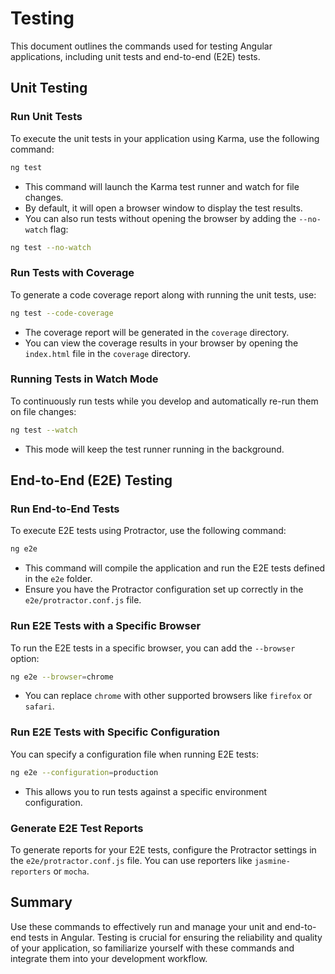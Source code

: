 # Testing

This document outlines the commands used for testing Angular applications, including unit tests and end-to-end (E2E) tests.

## Unit Testing

### Run Unit Tests
To execute the unit tests in your application using Karma, use the following command:

```bash
ng test
```
- This command will launch the Karma test runner and watch for file changes.
- By default, it will open a browser window to display the test results.
- You can also run tests without opening the browser by adding the `--no-watch` flag:
  
```bash
ng test --no-watch
```

### Run Tests with Coverage
To generate a code coverage report along with running the unit tests, use:

```bash
ng test --code-coverage
```
- The coverage report will be generated in the `coverage` directory.
- You can view the coverage results in your browser by opening the `index.html` file in the `coverage` directory.

### Running Tests in Watch Mode
To continuously run tests while you develop and automatically re-run them on file changes:

```bash
ng test --watch
```
- This mode will keep the test runner running in the background.

## End-to-End (E2E) Testing

### Run End-to-End Tests
To execute E2E tests using Protractor, use the following command:

```bash
ng e2e
```
- This command will compile the application and run the E2E tests defined in the `e2e` folder.
- Ensure you have the Protractor configuration set up correctly in the `e2e/protractor.conf.js` file.

### Run E2E Tests with a Specific Browser
To run the E2E tests in a specific browser, you can add the `--browser` option:

```bash
ng e2e --browser=chrome
```
- You can replace `chrome` with other supported browsers like `firefox` or `safari`.

### Run E2E Tests with Specific Configuration
You can specify a configuration file when running E2E tests:

```bash
ng e2e --configuration=production
```
- This allows you to run tests against a specific environment configuration.

### Generate E2E Test Reports
To generate reports for your E2E tests, configure the Protractor settings in the `e2e/protractor.conf.js` file. You can use reporters like `jasmine-reporters` or `mocha`.

## Summary

Use these commands to effectively run and manage your unit and end-to-end tests in Angular. Testing is crucial for ensuring the reliability and quality of your application, so familiarize yourself with these commands and integrate them into your development workflow.
